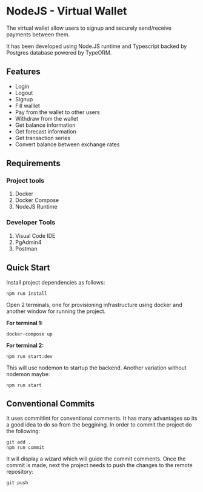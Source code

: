 
# NodeJS - Virtual Wallet

The virtual wallet allow users to signup and securely send/receive payments between them.

It has been developed using Node.JS runtime and Typescript backed by Postgres database powered by TypeORM.

## Features

 - Login
 - Logout
 - Signup
 - Fill walllet
 - Pay from the wallet to other users
 - Withdraw from the wallet
 - Get balance information
 - Get forecast information
 - Get transaction series
 - Convert balance between exchange rates

## Requirements

### Project tools

 1. Docker
 2. Docker Compose
 3. NodeJS Runtime

### Developer Tools

1. Visual Code IDE
2. PgAdmin4
3. Postman
  
  ## Quick Start

Install project dependencies as follows:

    npm run install

Open 2 terminals, one for  provisioning infrastructure using docker and another window for running the project.

**For terminal 1:**

    docker-compose up
**For terminal 2:**

    npm run start:dev
 This will use nodemon to startup the backend. Another variation without nodemon maybe:

    npm run start

## Conventional Commits

It uses commitlint for conventional comments. It has many advantages so its a good idea to do so from the beggining. In order to commit the project do the following:

    git add .
    npm run commit

It will display a wizard which will guide the commit comments. Once the commit is made, next the project needs to push the changes to the remote repository:

    git push
